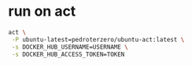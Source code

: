 # run on act
```bash
act \
 -P ubuntu-latest=pedroterzero/ubuntu-act:latest \
 -s DOCKER_HUB_USERNAME=USERNAME \
 -s DOCKER_HUB_ACCESS_TOKEN=TOKEN
```